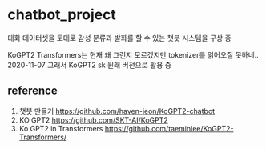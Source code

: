 # chatbot_project

대화 데이터셋을 토대로 감성 분류과 발화를 할 수 있는 챗봇 시스템을 구상 중

KoGPT2 Transformers는 현재 왜 그런지 모르겠지만 tokenizer를 읽어오질 못하네.. 2020-11-07
그래서 KoGPT2 sk 원래 버전으로 활용 중

## reference
1. 챗봇 만들기
https://github.com/haven-jeon/KoGPT2-chatbot 
2. KO GPT2
https://github.com/SKT-AI/KoGPT2 
3. Ko GPT2 in Transformers
https://github.com/taeminlee/KoGPT2-Transformers/
